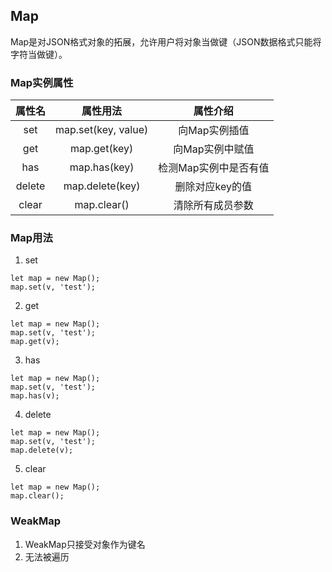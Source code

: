 ## Map

Map是对JSON格式对象的拓展，允许用户将对象当做键（JSON数据格式只能将字符当做键）。

### Map实例属性

|属性名|属性用法|属性介绍|
|:--:|:--:|:--:|
|set|map.set(key, value)|向Map实例插值|
|get|map.get(key)|向Map实例中赋值|
|has|map.has(key)|检测Map实例中是否有值|
|delete|map.delete(key)|删除对应key的值|
|clear|map.clear()|清除所有成员参数|

### Map用法

1. set

```
let map = new Map();
map.set(v, 'test');
```


2. get
```
let map = new Map();
map.set(v, 'test');
map.get(v);
```


3. has 
```
let map = new Map();
map.set(v, 'test');
map.has(v);
```

4. delete
```
let map = new Map();
map.set(v, 'test');
map.delete(v);
```

5. clear
```
let map = new Map();
map.clear();
```

### WeakMap

1. WeakMap只接受对象作为键名
2. 无法被遍历